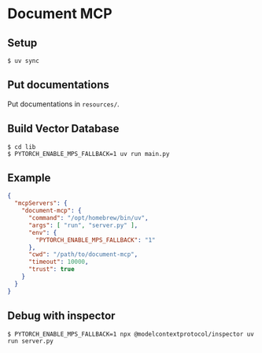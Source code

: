 # Document MCP

## Setup

```shell
$ uv sync
```

## Put documentations

Put documentations in `resources/`.

## Build Vector Database

```shell
$ cd lib
$ PYTORCH_ENABLE_MPS_FALLBACK=1 uv run main.py
```

## Example

```json
{
  "mcpServers": {
    "document-mcp": {
      "command": "/opt/homebrew/bin/uv",
      "args": [ "run", "server.py" ],
      "env": {
        "PYTORCH_ENABLE_MPS_FALLBACK": "1"
      },
      "cwd": "/path/to/document-mcp",
      "timeout": 10000,
      "trust": true
    }
  }
}
```

## Debug with inspector

```shell
$ PYTORCH_ENABLE_MPS_FALLBACK=1 npx @modelcontextprotocol/inspector uv run server.py
```
